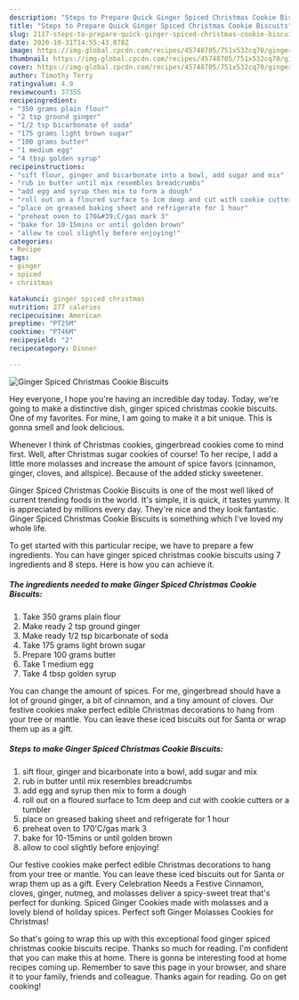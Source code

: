 ```yaml
---
description: "Steps to Prepare Quick Ginger Spiced Christmas Cookie Biscuits"
title: "Steps to Prepare Quick Ginger Spiced Christmas Cookie Biscuits"
slug: 2117-steps-to-prepare-quick-ginger-spiced-christmas-cookie-biscuits
date: 2020-10-31T14:55:43.078Z
image: https://img-global.cpcdn.com/recipes/45748705/751x532cq70/ginger-spiced-christmas-cookie-biscuits-recipe-main-photo.jpg
thumbnail: https://img-global.cpcdn.com/recipes/45748705/751x532cq70/ginger-spiced-christmas-cookie-biscuits-recipe-main-photo.jpg
cover: https://img-global.cpcdn.com/recipes/45748705/751x532cq70/ginger-spiced-christmas-cookie-biscuits-recipe-main-photo.jpg
author: Timothy Terry
ratingvalue: 4.9
reviewcount: 37355
recipeingredient:
- "350 grams plain flour"
- "2 tsp ground ginger"
- "1/2 tsp bicarbonate of soda"
- "175 grams light brown sugar"
- "100 grams butter"
- "1 medium egg"
- "4 tbsp golden syrup"
recipeinstructions:
- "sift flour, ginger and bicarbonate into a bowl, add sugar and mix"
- "rub in butter until mix resembles breadcrumbs"
- "add egg and syrup then mix to form a dough"
- "roll out on a floured surface to 1cm deep and cut with cookie cutters or a tumbler"
- "place on greased baking sheet and refrigerate for 1 hour"
- "preheat oven to 170&#39;C/gas mark 3"
- "bake for 10-15mins or until golden brown"
- "allow to cool slightly before enjoying!"
categories:
- Recipe
tags:
- ginger
- spiced
- christmas

katakunci: ginger spiced christmas 
nutrition: 277 calories
recipecuisine: American
preptime: "PT25M"
cooktime: "PT46M"
recipeyield: "2"
recipecategory: Dinner

---
```



![Ginger Spiced Christmas Cookie Biscuits](https://img-global.cpcdn.com/recipes/45748705/751x532cq70/ginger-spiced-christmas-cookie-biscuits-recipe-main-photo.jpg)

Hey everyone, I hope you're having an incredible day today. Today, we're going to make a distinctive dish, ginger spiced christmas cookie biscuits. One of my favorites. For mine, I am going to make it a bit unique. This is gonna smell and look delicious.

Whenever I think of Christmas cookies, gingerbread cookies come to mind first. Well, after Christmas sugar cookies of course! To her recipe, I add a little more molasses and increase the amount of spice favors (cinnamon, ginger, cloves, and allspice). Because of the added sticky sweetener.

Ginger Spiced Christmas Cookie Biscuits is one of the most well liked of current trending foods in the world. It's simple, it is quick, it tastes yummy. It is appreciated by millions every day. They're nice and they look fantastic. Ginger Spiced Christmas Cookie Biscuits is something which I've loved my whole life.


To get started with this particular recipe, we have to prepare a few ingredients. You can have ginger spiced christmas cookie biscuits using 7 ingredients and 8 steps. Here is how you can achieve it.

<!--inarticleads1-->

##### The ingredients needed to make Ginger Spiced Christmas Cookie Biscuits:

1. Take 350 grams plain flour
1. Make ready 2 tsp ground ginger
1. Make ready 1/2 tsp bicarbonate of soda
1. Take 175 grams light brown sugar
1. Prepare 100 grams butter
1. Take 1 medium egg
1. Take 4 tbsp golden syrup


You can change the amount of spices. For me, gingerbread should have a lot of ground ginger, a bit of cinnamon, and a tiny amount of cloves. Our festive cookies make perfect edible Christmas decorations to hang from your tree or mantle. You can leave these iced biscuits out for Santa or wrap them up as a gift. 

<!--inarticleads2-->

##### Steps to make Ginger Spiced Christmas Cookie Biscuits:

1. sift flour, ginger and bicarbonate into a bowl, add sugar and mix
1. rub in butter until mix resembles breadcrumbs
1. add egg and syrup then mix to form a dough
1. roll out on a floured surface to 1cm deep and cut with cookie cutters or a tumbler
1. place on greased baking sheet and refrigerate for 1 hour
1. preheat oven to 170&#39;C/gas mark 3
1. bake for 10-15mins or until golden brown
1. allow to cool slightly before enjoying!


Our festive cookies make perfect edible Christmas decorations to hang from your tree or mantle. You can leave these iced biscuits out for Santa or wrap them up as a gift. Every Celebration Needs a Festive Cinnamon, cloves, ginger, nutmeg, and molasses deliver a spicy-sweet treat that&#39;s perfect for dunking. Spiced Ginger Cookies made with molasses and a lovely blend of holiday spices. Perfect soft Ginger Molasses Cookies for Christmas! 

So that's going to wrap this up with this exceptional food ginger spiced christmas cookie biscuits recipe. Thanks so much for reading. I'm confident that you can make this at home. There is gonna be interesting food at home recipes coming up. Remember to save this page in your browser, and share it to your family, friends and colleague. Thanks again for reading. Go on get cooking!
